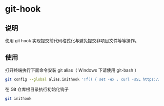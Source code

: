 # git-hook

## 说明

使用 git hook 实现提交前代码格式化与避免提交非项目文件等等操作。

## 使用

打开终端执行下面命令安装 git alias（ Windows 下请使用 git-bash ）

```bash
git config --global alias.inithook '!f() { set -ex ; curl -sSL https://raw.githubusercontent.com/sohaha/git-hook/master/install.sh -o .install.sh ; chmod +x .install.sh ; mkdir -p .git/hooks ; ./.install.sh ; rm -f ./.install.sh ; }; f'
```

在 Git 仓库根目录执行初始化钩子

```bash
git inithook
```
